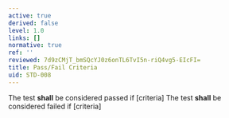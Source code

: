 ```yaml
---
active: true
derived: false
level: 1.0
links: []
normative: true
ref: ''
reviewed: 7d9zCMjT_bmSQcYJ0z6onTL6TvI5n-riQ4vg5-EIcFI=
title: Pass/Fail Criteria
uid: STD-008
---
```


The test **shall** be considered passed if [criteria]
The test **shall** be considered failed if [criteria] 